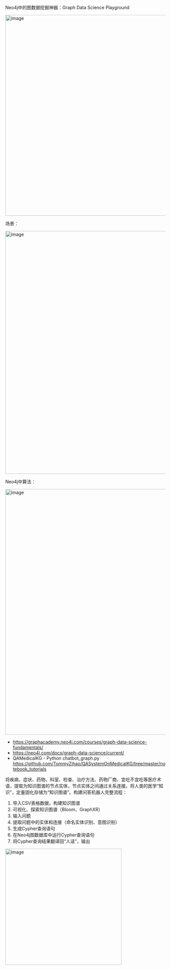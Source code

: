 Neo4j中的图数据挖掘神器：Graph Data Science Playground

<img width="631" alt="image" src="https://github.com/user-attachments/assets/cc2de419-f57d-42b3-83b7-e59b8a9eaf5b">

场景：

<img width="763" alt="image" src="https://github.com/user-attachments/assets/8be88959-a14c-489b-921b-d0fbddbe2b9c">

Neo4j中算法：

<img width="772" alt="image" src="https://github.com/user-attachments/assets/98f86c66-6f60-4c23-a7c5-af491febd249">

- https://graphacademy.neo4j.com/courses/graph-data-science-fundamentals/
- https://neo4j.com/docs/graph-data-science/current/
- QAMedicalKG - Python chatbot_graph.py https://github.com/TommyZihao/QASystemOnMedicalKG/tree/master/notebook_tutorials

将疾病、症状、药物、科室、检查、治疗方法、药物厂商、宜吃不宜吃等医疗术语，提取为知识图谱的节点实体，节点实体之间通过关系连接。将人类的医学“知识”，定量固化存储为“知识图谱”。构建问答机器人完整流程：

1. 导入CSV表格数据，构建知识图谱
2. 可视化、探索知识图谱（Bloom、GraphXR）
3. 输入问题
4. 提取问题中的实体和连接（命名实体识别、意图识别）
5. 生成Cypher查询语句
6. 在Neo4j图数据库中运行Cypher查询语句
7. 将Cypher查询结果翻译回“人话”，输出

<img width="365" alt="image" src="https://github.com/user-attachments/assets/2f0a1c61-e0d8-44ec-8b19-51aa7c13db97">



